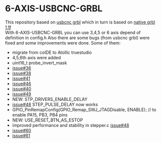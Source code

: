 # 6-AXIS-USBCNC-GRBL
This repository based on [usbcnc grbl](https://github.com/usbcnc/grbl) which in turn is based on [native grbl 1.1f](https://github.com/gnea/grbl)<br>
With 6-AXIS-USBCNC-GRBL you can use 3,4,5 or 6 axis depend of definition in config.h
Also there are some bugs (from usbcnc grbl) were fixed and some improvements were done.
Some of them:
- migrate from coIDE to Atollic truestudio
- 4,5,6th axis were added
- uint16_t probe_invert_mask
- [issue#36](https://github.com/usbcnc/grbl/issues/36)
- [issue#38](https://github.com/usbcnc/grbl/issues/38)
- [issue#41](https://github.com/usbcnc/grbl/issues/41)
- [issue#46](https://github.com/usbcnc/grbl/issues/46)
- [issue#40](https://github.com/usbcnc/grbl/issues/40)
- [issue#49](https://github.com/usbcnc/grbl/issues/49)
- NEW: STP_DRIVERS_ENABLE_DELAY
- [issue#48](https://github.com/usbcnc/grbl/issues/48) STEP_PULSE_DELAY now works
- GPIO_PinRemapConfig(GPIO_Remap_SWJ_JTAGDisable, ENABLE); // to enable PA15, PB3, PB4 pins
- NEW: USE_RESET_BTN_AS_ESTOP
- improved performance and stability in stepper.c [issue#48](https://github.com/usbcnc/grbl/issues/48)
- [issue#60](https://github.com/usbcnc/grbl/issues/60)
- [issue#61](https://github.com/usbcnc/grbl/issues/61)
